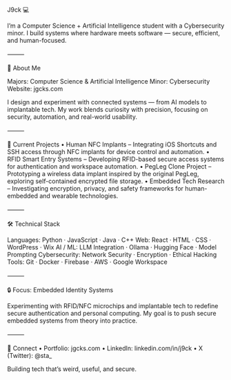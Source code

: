 J9ck 💻

I’m a Computer Science + Artificial Intelligence student with a Cybersecurity minor. I build systems where hardware meets software — secure, efficient, and human-focused.

⸻

🔎 About Me

Majors: Computer Science & Artificial Intelligence
Minor: Cybersecurity
Website: jgcks.com

I design and experiment with connected systems — from AI models to implantable tech. My work blends curiosity with precision, focusing on security, automation, and real-world usability.

⸻

🚀 Current Projects
	•	Human NFC Implants – Integrating iOS Shortcuts and SSH access through NFC implants for device control and automation.
	•	RFID Smart Entry Systems – Developing RFID-based secure access systems for authentication and workspace automation.
	•	PegLeg Clone Project – Prototyping a wireless data implant inspired by the original PegLeg, exploring self-contained encrypted file storage.
	•	Embedded Tech Research – Investigating encryption, privacy, and safety frameworks for human-embedded and wearable technologies.

⸻

🛠️ Technical Stack

Languages: Python · JavaScript · Java · C++
Web: React · HTML · CSS · WordPress · Wix
AI / ML: LLM Integration · Ollama · Hugging Face · Model Prompting
Cybersecurity: Network Security · Encryption · Ethical Hacking
Tools: Git · Docker · Firebase · AWS · Google Workspace

⸻

🔒 Focus: Embedded Identity Systems

Experimenting with RFID/NFC microchips and implantable tech to redefine secure authentication and personal computing. My goal is to push secure embedded systems from theory into practice.

⸻

🤝 Connect
	•	Portfolio: jgcks.com
	•	LinkedIn: linkedin.com/in/j9ck
	•	X (Twitter): @sta_

Building tech that’s weird, useful, and secure.
